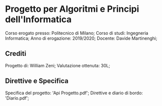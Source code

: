# Progetto per Algoritmi e Principi dell'Informatica

Corso erogato presso: Politecnico di Milano;
Corso di studi: Ingegneria Informatica;
Anno di erogazione: 2019/2020;
Docente: Davide Martinenghi;

## Crediti

Progetto di: William Zeni;
Valutazione ottenuta: 30L;

## Direttive e Specifica

Specifica del progetto: 'Api Progetto.pdf';
Direttive e diario di bordo: 'Diario.pdf';
